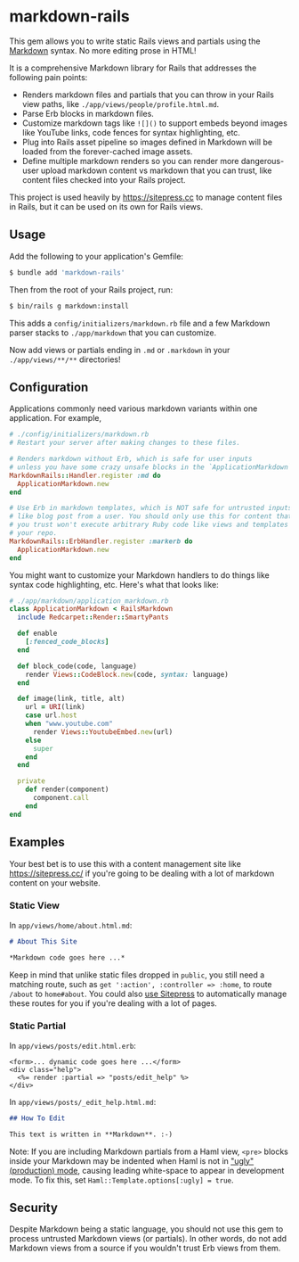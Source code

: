 # markdown-rails

This gem allows you to write static Rails views and partials using the [Markdown](http://daringfireball.net/projects/markdown/syntax) syntax. No more editing prose in HTML!

It is a comprehensive Markdown library for Rails that addresses the following pain points:

* Renders markdown files and partials that you can throw in your Rails view paths, like `./app/views/people/profile.html.md`.
* Parse Erb blocks in markdown files.
* Customize markdown tags like `![]()` to support embeds beyond images like YouTube links, code fences for syntax highlighting, etc.
* Plug into Rails asset pipeline so images defined in Markdown will be loaded from the forever-cached image assets.
* Define multiple markdown renders so you can render more dangerous-user upload markdown content vs markdown that you can trust, like content files checked into your Rails project.

This project is used heavily by https://sitepress.cc to manage content files in Rails, but it can be used on its own for Rails views.

## Usage

Add the following to your application's Gemfile:

```sh
$ bundle add 'markdown-rails'
```

Then from the root of your Rails project, run:

```sh
$ bin/rails g markdown:install
```

This adds a `config/initializers/markdown.rb` file and a few Markdown parser stacks to `./app/markdown` that you can customize.

Now add views or partials ending in `.md` or `.markdown` in your `./app/views/**/**` directories!

## Configuration

Applications commonly need various markdown variants within one application. For example,


```ruby
# ./config/initializers/markdown.rb
# Restart your server after making changes to these files.

# Renders markdown without Erb, which is safe for user inputs
# unless you have some crazy unsafe blocks in the `ApplicationMarkdown` stack.
MarkdownRails::Handler.register :md do
  ApplicationMarkdown.new
end

# Use Erb in markdown templates, which is NOT safe for untrusted inputs
# like blog post from a user. You should only use this for content that
# you trust won't execute arbitrary Ruby code like views and templates in
# your repo.
MarkdownRails::ErbHandler.register :markerb do
  ApplicationMarkdown.new
end
```

You might want to customize your Markdown handlers to do things like syntax code highlighting, etc. Here's what that looks like:

```ruby
# ./app/markdown/application_markdown.rb
class ApplicationMarkdown < RailsMarkdown
  include Redcarpet::Render::SmartyPants

  def enable
    [:fenced_code_blocks]
  end

  def block_code(code, language)
    render Views::CodeBlock.new(code, syntax: language)
  end

  def image(link, title, alt)
    url = URI(link)
    case url.host
    when "www.youtube.com"
      render Views::YoutubeEmbed.new(url)
    else
      super
    end
  end

  private
    def render(component)
      component.call
    end
end
```

## Examples

Your best bet is to use this with a content management site like https://sitepress.cc/ if you're going to be dealing with a lot of markdown content on your website.

### Static View

In `app/views/home/about.html.md`:

```markdown
# About This Site

*Markdown code goes here ...*
```

Keep in mind that unlike static files dropped in `public`, you still need a matching route, such as `get ':action', :controller => :home`, to route `/about` to `home#about`. You could also [use Sitepress](https://sitepress.cc) to automatically manage these routes for you if you're dealing with a lot of pages.

### Static Partial

In `app/views/posts/edit.html.erb`:

```erb
<form>... dynamic code goes here ...</form>
<div class="help">
  <%= render :partial => "posts/edit_help" %>
</div>
```

In `app/views/posts/_edit_help.html.md`:

```markdown
## How To Edit

This text is written in **Markdown**. :-)
```

Note: If you are including Markdown partials from a Haml view, `<pre>` blocks
inside your Markdown may be indented when Haml is not in ["ugly" (production)
mode](http://haml-lang.com/docs/yardoc/file.HAML_REFERENCE.html#ugly-option),
causing leading white-space to appear in development mode. To fix this, set
`Haml::Template.options[:ugly] = true`.


## Security

Despite Markdown being a static language, you should not use this gem to process untrusted Markdown views (or partials). In other words, do not add Markdown views from a source if you wouldn't trust Erb views from them.
